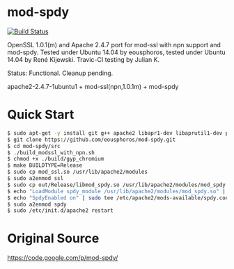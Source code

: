 mod-spdy
========

[![Build Status](https://api.travis-ci.org/quakelton/mod-spdy.svg?branch=apache-2.4.7)](https://travis-ci.org/quakelton/mod-spdy)

OpenSSL 1.0.1(m) and Apache 2.4.7 port for mod-ssl with npn support and mod-spdy. Tested under Ubuntu 14.04 by eousphoros, tested under Ubuntu 14.04 by René Kijewski. Travic-CI testing by Julian K.

Status: Functional. Cleanup pending.

apache2-2.4.7-1ubuntu1 + mod-ssl(npn,1.0.1m) + mod-spdy


Quick Start
===========
```sh
$ sudo apt-get -y install git g++ apache2 libapr1-dev libaprutil1-dev patch binutils make devscripts
$ git clone https://github.com/eousphoros/mod-spdy.git
$ cd mod-spdy/src
$ ./build_modssl_with_npn.sh
$ chmod +x ./build/gyp_chromium
$ make BUILDTYPE=Release
$ sudo cp mod_ssl.so /usr/lib/apache2/modules
$ sudo a2enmod ssl
$ sudo cp out/Release/libmod_spdy.so /usr/lib/apache2/modules/mod_spdy.so
$ echo "LoadModule spdy_module /usr/lib/apache2/modules/mod_spdy.so" | sudo tee /etc/apache2/mods-available/spdy.load
$ echo "SpdyEnabled on" | sudo tee /etc/apache2/mods-available/spdy.conf
$ sudo a2enmod spdy
$ sudo /etc/init.d/apache2 restart
````


Original Source
===============

https://code.google.com/p/mod-spdy/
